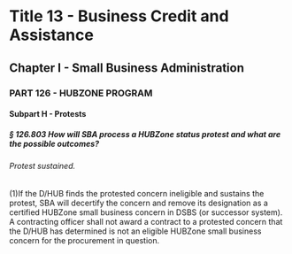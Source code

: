 
# Title 13 - Business Credit and Assistance
## Chapter I - Small Business Administration
### PART 126 - HUBZONE PROGRAM
#### Subpart H - Protests
##### § 126.803 How will SBA process a HUBZone status protest and what are the possible outcomes?
###### Protest sustained.

(1)If the D/HUB finds the protested concern ineligible and sustains the protest, SBA will decertify the concern and remove its designation as a certified HUBZone small business concern in DSBS (or successor system). A contracting officer shall not award a contract to a protested concern that the D/HUB has determined is not an eligible HUBZone small business concern for the procurement in question.
